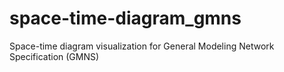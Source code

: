 # space-time-diagram_gmns
Space-time diagram visualization for General Modeling Network Specification (GMNS) 
